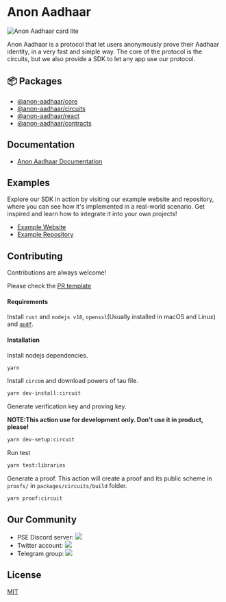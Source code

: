 # Anon Aadhaar

![Anon Aadhaar card lite](https://github.com/privacy-scaling-explorations/anon-aadhaar/assets/67648863/b29d784b-610a-4222-8fa5-4a2972e492fd)

Anon Aadhaar is a protocol that let users anonymously prove their Aadhaar identity, in a very fast and simple way.
The core of the protocol is the circuits, but we also provide a SDK to let any app use our protocol.

## 📦 Packages

- [@anon-aadhaar/core](packages/core/)
- [@anon-aadhaar/circuits](packages/circuits/)
- [@anon-aadhaar/react](packages/react/)
- [@anon-aadhaar/contracts](packages/contracts/)

## Documentation

- [Anon Aadhaar Documentation](https://anon-aadhaar-documentation.vercel.app/docs/intro)

## Examples

Explore our SDK in action by visiting our example website and repository, where you can see how it's implemented in a real-world scenario. Get inspired and learn how to integrate it into your own projects!

- [Example Website](https://anon-aadhaar-example.vercel.app/)
- [Example Repository](https://github.com/anon-aadhaar-private/anon-aadhaar-example)

## Contributing

Contributions are always welcome!

Please check the [PR template](.github/PULL_REQUEST_TEMPLATE.md)

#### Requirements

Install `rust` and `nodejs v18`, `openssl`(Usually installed in macOS and Linux) and [`qpdf`](https://qpdf.readthedocs.io/en/stable/download.html).

#### Installation

Install nodejs dependencies.

```bash
yarn
```

Install `circom` and download powers of tau file.

```bash
yarn dev-install:circuit
```

Generate verification key and proving key.

**NOTE:This action use for development only. Don't use it in product, please!**

```bash
yarn dev-setup:circuit
```

Run test

```bash
yarn test:libraries
```

Generate a proof. This action will create a proof and its public scheme in `proofs/` in `packages/circuits/build` folder.

```bash
yarn proof:circuit
```

## Our Community

- PSE Discord server: <a href="https://discord.com/invite/sF5CT5rzrR"><img src="https://img.shields.io/badge/discord-pse-blue"></a>
- Twitter account: <a href="https://twitter.com/AnonAadhaar"><img src="https://img.shields.io/twitter/follow/Anon_Aadhaar?style=flat-square&logo=twitter"></a>
- Telegram group: <a href="https://t.me/anon_aadhaar"><img src="https://img.shields.io/badge/telegram-@anon_aadhaar-blue.svg?style=flat-square&logo=telegram"></a>

## License

[MIT](https://choosealicense.com/licenses/mit/)
